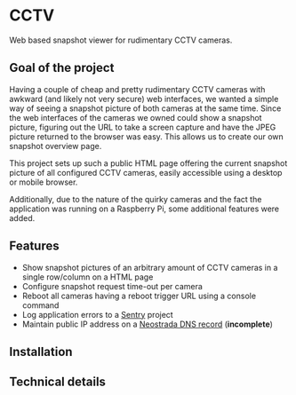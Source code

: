# CCTV

Web based snapshot viewer for rudimentary CCTV cameras.

## Goal of the project

Having a couple of cheap and pretty rudimentary CCTV cameras with awkward (and likely not very secure) web interfaces, we wanted a simple way of seeing a snapshot picture of both cameras at the same time. Since the web interfaces of the cameras we owned could show a snapshot picture, figuring out the URL to take a screen capture and have the JPEG picture returned to the browser was easy. This allows us to create our own snapshot overview page.

This project sets up such a public HTML page offering the current snapshot picture of all configured CCTV cameras, easily accessible using a desktop or mobile browser.

Additionally, due to the nature of the quirky cameras and the fact the application was running on a Raspberry Pi, some additional features were added.

## Features

* Show snapshot pictures of an arbitrary amount of CCTV cameras in a single row/column on a HTML page
* Configure snapshot request time-out per camera
* Reboot all cameras having a reboot trigger URL using a console command
* Log application errors to a [Sentry](https://sentry.io) project
* Maintain public IP address on a [Neostrada DNS record](https://help.neostrada.nl/) (**incomplete**)

## Installation

## Technical details
